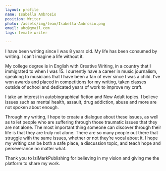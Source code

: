 ```yaml
---
layout: profile
name: Isabella Ambrosio
position: Writer
photo: /assets/img/team/Isabella-Ambrosio.png
email: abc@gmail.com
tags: female writer

---
```

I have been writing since I was 8 years old. My life has been consumed by writing. I can’t imagine a life without it.

My college degree is in English with Creative Writing, in a country that I immigrated to when I was 15. I currently have a career in music journalism, speaking to musicians that I have been a fan of ever since I was a child. I’ve won awards and placed in competitions for my writing, taken classes outside of school and dedicated years of work to improve my craft.

I take an interest in autobiographical fiction and New Adult topics. I believe issues such as mental health, assault, drug addiction, abuse and more are not spoken about enough.

Through my writing, I hope to create a dialogue about these issues, as well as to let people who are suffering through those traumatic issues that they are not alone. The most important thing someone can discover through their life is that they are truly not alone. There are so many people out there that struggle with the same issues, whether or not they’re vocal about it. I hope my writing can be both a safe place, a discussion topic, and teach hope and perseverance no matter what.

Thank you to IziMarkPublishing for believing in my vision and giving me the platform to share my work.




